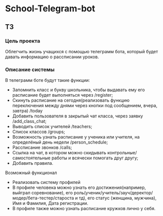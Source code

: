 # School-Telegram-bot
## ТЗ
### Цель проекта
Облегчить жизнь учащихся с помощью телеграмм бота, который будет давать информацию о рассписании уроков.
### Описание системы
В телеграмм боте будут такие функции:
- Запомнить класс и букву школьника, чтобы выдавать ему его расписание будет выполняться через /register;
- Скинуть расписание на сегодня(реализовать функцию переключения между днями через кнопки под сообщением, вчера, завтра) /today
- Добавить пользователя в закрытый чат класса, через заявку /add_class_chat;
- Выводить список учителей /teachers;
- Список классов /groups;
- Возможность узнать расписание у ученика или учителя, на определёный день недели /person_schedule;
- Рассписание звонков /calls;
- Ссылка на чат, в котором можно скидывать контрольные/самостоятельные работы и всячески помогать друг другу;
- Добавить правила.

  
Возможный функционал
- Реализовать систему профилей
- В профиле человека можно узнать его достижения(например, выйграл соревнование), его роль(ученик/учитель/зауч/деректор/модер/бета-тестер/староста и тд), его статус (женщина, мужчина), Имя и Фамилия, Дата регистрации.
- В профиле также можно узнать расписание кружков лично у себя.
